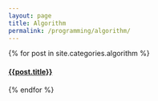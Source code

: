 ```yaml
---
layout: page
title: Algorithm
permalink: /programming/algorithm/
---
```


<div>

{% for post in site.categories.algorithm %}

  <article class="archive-item">
    <h4><a href="{{ site.baseurl }}{{ post.url }}">{{post.title}}</a></h4>
  </article>
  {% endfor %}
 
</div>
